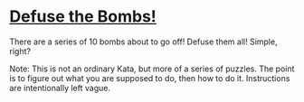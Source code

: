 # [**Defuse the Bombs!**](https://www.codewars.com/kata/54d558c72a5e542c0600060f/javascript)

There are a series of 10 bombs about to go off! Defuse them all! Simple, right?

Note: This is not an ordinary Kata, but more of a series of puzzles. The point is to figure out what you are supposed to do, then how to do it. Instructions are intentionally left vague.